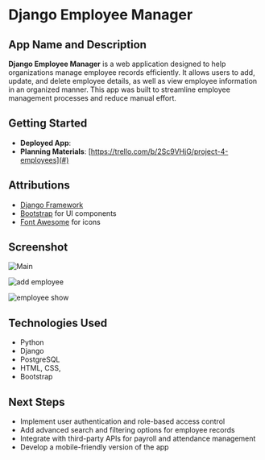 # Django Employee Manager


## App Name and Description
**Django Employee Manager** is a web application designed to help organizations manage employee records efficiently. It allows users to add, update, and delete employee details, as well as view employee information in an organized manner. This app was built to streamline employee management processes and reduce manual effort.

## Getting Started

- **Deployed App**: [](#)
- **Planning Materials**: [https://trello.com/b/2Sc9VHjG/project-4-employees](#)

## Attributions
- [Django Framework](https://www.djangoproject.com/)
- [Bootstrap](https://getbootstrap.com/) for UI components
- [Font Awesome](https://fontawesome.com/) for icons

## Screenshot
![Main](https://github.com/user-attachments/assets/2e8efb59-a9ae-436b-9966-03e36f66633d)

![add employee](https://github.com/user-attachments/assets/fa2b28b8-431b-4163-b4b6-6a90c550cf1e)

![employee show](https://github.com/user-attachments/assets/cf5b6828-9d8b-4c00-a72a-cfcdce8092ce)



## Technologies Used
- Python
- Django
- PostgreSQL
- HTML, CSS,
- Bootstrap

## Next Steps
- Implement user authentication and role-based access control
- Add advanced search and filtering options for employee records
- Integrate with third-party APIs for payroll and attendance management
- Develop a mobile-friendly version of the app  
